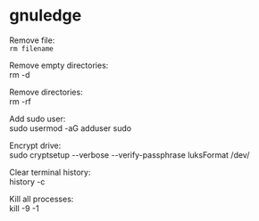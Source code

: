 # gnuledge

Remove file:\
``rm filename``

Remove empty directories:\
rm -d <filename>

Remove directories:\
rm -rf <filename>

Add sudo user:\
sudo usermod -aG adduser sudo <username>

Encrypt drive:\
sudo cryptsetup --verbose --verify-passphrase luksFormat /dev/<partiton>

Clear terminal history:\
history -c

Kill all processes:\
kill -9 -1
